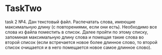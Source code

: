 # TaskTwo

task 2 №4. Дан текстовый файл. Распечатать слова, имеющие максимальную длину (с повторениями, если они есть). 
Необходимо все слова из файла поместить в список. Далее пройти по этому списку, запоминая максимальную длину слова 
и помещая такие слова во второй список (если встречается новое более длинное слово, то второй список очищается и в 
него помещается новое самое длинное слово).

